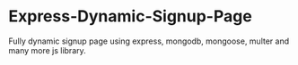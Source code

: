 # Express-Dynamic-Signup-Page
Fully dynamic signup page using express, mongodb, mongoose, multer and many more js library. 
